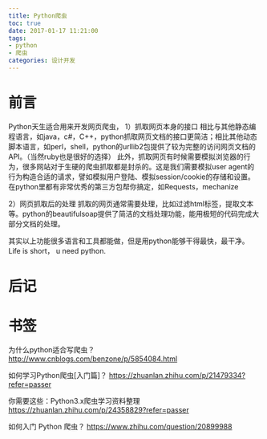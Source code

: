 ```yaml
---
title: Python爬虫
toc: true
date: 2017-01-17 11:21:00
tags:
- python
- 爬虫
categories: 设计开发
---
```

# 前言
Python天生适合用来开发网页爬虫，
1）抓取网页本身的接口
相比与其他静态编程语言，如java，c#，C++，python抓取网页文档的接口更简洁；相比其他动态脚本语言，如perl，shell，python的urllib2包提供了较为完整的访问网页文档的API。（当然ruby也是很好的选择）
此外，抓取网页有时候需要模拟浏览器的行为，很多网站对于生硬的爬虫抓取都是封杀的。这是我们需要模拟user agent的行为构造合适的请求，譬如模拟用户登陆、模拟session/cookie的存储和设置。在python里都有非常优秀的第三方包帮你搞定，如Requests，mechanize

2）网页抓取后的处理
抓取的网页通常需要处理，比如过滤html标签，提取文本等。python的beautifulsoap提供了简洁的文档处理功能，能用极短的代码完成大部分文档的处理。

其实以上功能很多语言和工具都能做，但是用python能够干得最快，最干净。Life is short， u need python.

# 后记

# 书签
为什么python适合写爬虫？
http://www.cnblogs.com/benzone/p/5854084.html

如何学习Python爬虫[入门篇]？
https://zhuanlan.zhihu.com/p/21479334?refer=passer

你需要这些：Python3.x爬虫学习资料整理
https://zhuanlan.zhihu.com/p/24358829?refer=passer

如何入门 Python 爬虫？
https://www.zhihu.com/question/20899988


